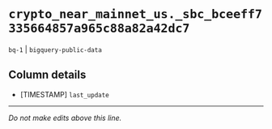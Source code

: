 # `crypto_near_mainnet_us._sbc_bceeff7335664857a965c88a82a42dc7`
`bq-1` | `bigquery-public-data`

## Column details
* [TIMESTAMP] `last_update`

-------------------------------------------------------------------------------
*Do not make edits above this line.*
